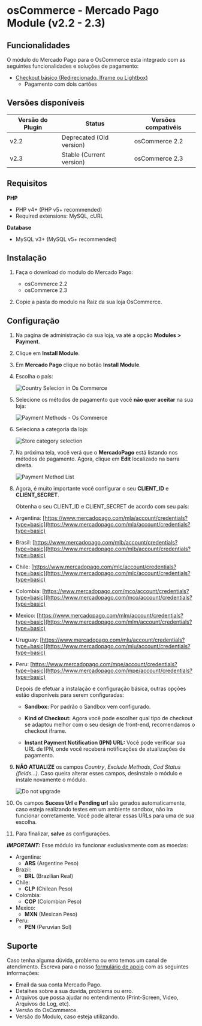 # osCommerce - Mercado Pago Module (v2.2 - 2.3)

## Funcionalidades

O módulo do Mercado Pago para o OsCommerce esta integrado com as seguintes funcionalidades e soluções de pagamento:

* [Checkout básico (Redirecionado, Iframe ou Lightbox)](https://www.mercadopago.com.br/developers/pt/solutions/payments/basic-checkout/receive-payments/)
    * Pagamento com dois cartões


## Versões disponíveis

Versão do Plugin | Status | Versões compativéis
-------------- | ------ | -------------------
v2.2 | Deprecated (Old version) | osCommerce 2.2
v2.3 | Stable (Current version) | osCommerce 2.3

## Requisitos

**PHP**

* PHP v4+ (PHP v5+ recommended)
* Required extensions: MySQL, cURL

**Database**

* MySQL v3+ (MySQL v5+ recommended)

## Instalação

1. Faça o download do modulo do Mercado Pago:
    * osCommerce 2.2
    * osCommerce 2.3

2. Copie a pasta do modulo na Raiz da sua loja OsCommerce.

## Configuração

1. Na pagina de administração da sua loja, va até a opção **Modules > Payment**.

2. Clique em  **Install Module**.

3. Em **Mercado Pago** clique no botão **Install Module**.

4. Escolha o país:

	![Country Selecion in Os Commerce](/images/oscommerce-CountrySelection.png)

5. Selecione os métodos de pagamento que você **não quer aceitar** na sua loja:

	![Payment Methods - Os Commerce](/images/oscommerce-PaymentMethodsSelection.png)

6. Seleciona a categoria da loja:

	![Store category selection](/images/oscommerce-CategorySelection.png)

7. Na próxima tela, você verá que o **MercadoPago** está listando nos métodos de pagamento. Agora, clique em **Edit** localizado na barra direita.

	![Payment Method List](/images/oscommerce-PaymentMethodList.png)

8. Agora, é muito importante você configurar o seu **CLIENT_ID** e **CLIENT_SECRET**.

	Obtenha o seu CLIENT_ID e CLIENT_SECRET de acordo com seu país:

  * Argentina: [https://www.mercadopago.com/mla/account/credentials?type=basic](https://www.mercadopago.com/mla/account/credentials?type=basic)
  * Brasil: [https://www.mercadopago.com/mlb/account/credentials?type=basic](https://www.mercadopago.com/mlb/account/credentials?type=basic)
  * Chile: [https://www.mercadopago.com/mlc/account/credentials?type=basic](https://www.mercadopago.com/mlc/account/credentials?type=basic)
  * Colombia: [https://www.mercadopago.com/mco/account/credentials?type=basic](https://www.mercadopago.com/mco/account/credentials?type=basic)
  * Mexico: [https://www.mercadopago.com/mlm/account/credentials?type=basic](https://www.mercadopago.com/mlm/account/credentials?type=basic)
  * Uruguay: [https://www.mercadopago.com/mlu/account/credentials?type=basic](https://www.mercadopago.com/mlu/account/credentials?type=basic)
  * Peru: [https://www.mercadopago.com/mpe/account/credentials?type=basic](https://www.mercadopago.com/mpe/account/credentials?type=basic)


	Depois de efetuar a instalação e configuração básica, outras opções estão disponíveis para serem configuradas:

	- **Sandbox:** Por padrão o Sandbox vem configurado.

	- **Kind of Checkout:** Agora você pode escolher qual tipo de checkout se adaptou melhor com o seu design de front-end, recomendamos o checkout iframe.

	- **Instant Payment Notification (IPN) URL:** Você pode verificar sua URL de IPN, onde você receberá notificações de atualizações de pagamento.

9. **NÃO ATUALIZE** os campos *Country*, *Exclude Methods*, *Cod Status (fields…)*. Caso queira alterar esses campos, desinstale o módulo e instale novamente o módulo.

	![Do not upgrade](/images/oscommerce-DoNotTouch.png)

10. Os campos **Sucess Url** e **Pending url** são gerados automaticamente, caso esteja realizando testes em um ambiente sandbox, não ira funcionar corretamente. Você pode alterar essas URLs para uma de sua escolha.

11. Para finalizar, **salve** as configurações.

***IMPORTANT:*** Esse módulo ira funcionar exclusivamente com as moedas:

* Argentina:
	* **ARS** (Argentine Peso)
* Brazil:
	* **BRL** (Brazilian Real)
* Chile:
	* **CLP** (Chilean Peso)
* Colombia:
	* **COP** (Colombian Peso)
* Mexico:
	* **MXN** (Mexican Peso)
* Peru:
	* **PEN** (Peruvian Sol)

## Suporte

Caso tenha alguma dúvida, problema ou erro temos um canal de atendimento.
Escreva para o nosso [formulário de apoio](/support) com as seguintes informações:

* Email da sua conta Mercado Pago.
* Detalhes sobre a sua duvida, problema ou erro.
* Arquivos que possa ajudar no entendimento (Print-Screen, Video, Arquivos de Log, etc).
* Versão do OsCommerce.
* Versão do Modulo, caso esteja utilizando.
